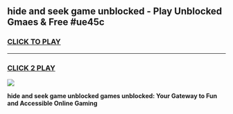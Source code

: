 
## hide and seek game unblocked - Play Unblocked Gmaes & Free #ue45c
<h3>
<a href="https://news.freeplayer.one?title=hide_and_seek_game_unblocked&ref=03M">CLICK TO PLAY</a></h3>
<hr>

<h3>
<a href="https://news.freeplayer.one?title=hide_and_seek_game_unblocked&ref=03M">CLICK 2 PLAY</a>
  
</h3>

<a href="https://news.freeplayer.one?title=hide_and_seek_game_unblocked&ref=03M"><img src="https://clearcache.store/games.png"></a>


**hide and seek game unblocked games unblocked: Your Gateway to Fun and Accessible Online Gaming**
